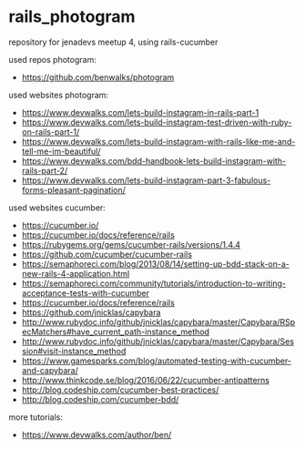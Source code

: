 # rails_photogram
repository for jenadevs meetup 4, using rails-cucumber

used repos photogram:
* https://github.com/benwalks/photogram

used websites photogram:
* https://www.devwalks.com/lets-build-instagram-in-rails-part-1
* https://www.devwalks.com/lets-build-instagram-test-driven-with-ruby-on-rails-part-1/
* https://www.devwalks.com/lets-build-instagram-with-rails-like-me-and-tell-me-im-beautiful/
* https://www.devwalks.com/bdd-handbook-lets-build-instagram-with-rails-part-2/
* https://www.devwalks.com/lets-build-instagram-part-3-fabulous-forms-pleasant-pagination/

used websites cucumber:
* https://cucumber.io/
* https://cucumber.io/docs/reference/rails
* https://rubygems.org/gems/cucumber-rails/versions/1.4.4
* https://github.com/cucumber/cucumber-rails
* https://semaphoreci.com/blog/2013/08/14/setting-up-bdd-stack-on-a-new-rails-4-application.html
* https://semaphoreci.com/community/tutorials/introduction-to-writing-acceptance-tests-with-cucumber
* https://cucumber.io/docs/reference/rails
* https://github.com/jnicklas/capybara
* http://www.rubydoc.info/github/jnicklas/capybara/master/Capybara/RSpecMatchers#have_current_path-instance_method
* http://www.rubydoc.info/github/jnicklas/capybara/master/Capybara/Session#visit-instance_method
* https://www.gamesparks.com/blog/automated-testing-with-cucumber-and-capybara/
* http://www.thinkcode.se/blog/2016/06/22/cucumber-antipatterns
* http://blog.codeship.com/cucumber-best-practices/
* http://blog.codeship.com/cucumber-bdd/

more tutorials:
* https://www.devwalks.com/author/ben/
